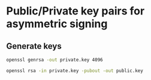 # Public/Private key pairs for asymmetric signing

## Generate keys

```bash
openssl genrsa -out private.key 4096
```

```bash
openssl rsa -in private.key -pubout -out public.key
```
